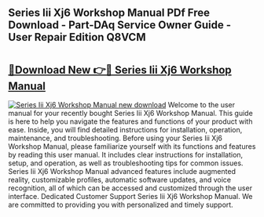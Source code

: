 ## Series Iii Xj6 Workshop Manual PDf Free Download - Part-DAq Service Owner Guide - User Repair Edition Q8VCM

# <h2><a href="http://bc53547.oget.top/?id=Series+Iii+Xj6+Workshop+Manual">🔗Download New 👉🔴 Series Iii Xj6 Workshop Manual</a></h2>

[![Series Iii Xj6 Workshop Manual new download](https://i.imgur.com/5g1atiW.png)](http://bc53547.oget.top/?id=Series+Iii+Xj6+Workshop+Manual)
Welcome to the user manual for your recently bought Series Iii Xj6 Workshop Manual. This guide is here to help you navigate the features and functions of your product with ease. Inside, you will find detailed instructions for installation, operation, maintenance, and troubleshooting. Before using your Series Iii Xj6 Workshop Manual, please familiarize yourself with its functions and features by reading this user manual. It includes clear instructions for installation, setup, and operation, as well as troubleshooting tips for common issues. Series Iii Xj6 Workshop Manual advanced features include augmented reality, customizable profiles, automatic software updates, and voice recognition, all of which can be accessed and customized through the user interface. Dedicated Customer Support Series Iii Xj6 Workshop Manual. We are committed to providing you with personalized and timely support.
